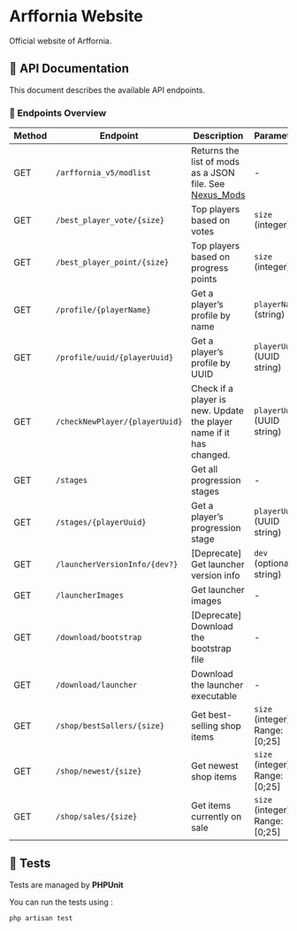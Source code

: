 # Arffornia Website

Official website of Arffornia.

## 📘 API Documentation

This document describes the available API endpoints.

### 🧭 Endpoints Overview

| Method | Endpoint                                      | Description                                 | Parameters                  |
|--------|-----------------------------------------------|---------------------------------------------|-----------------------------|
| GET    | `/arffornia_v5/modlist`                       | Returns the list of mods as a JSON file. See [Nexus_Mods](<https://github.com/Arffornia/Nexus_Mods/tree/main/externalFiles>)      | -                           |
| GET    | `/best_player_vote/{size}`                    | Top players based on votes                  | `size` (integer)            |
| GET    | `/best_player_point/{size}`                   | Top players based on progress points                 | `size` (integer)            |
| GET    | `/profile/{playerName}`                       | Get a player’s profile by name              | `playerName` (string)       |
| GET    | `/profile/uuid/{playerUuid}`                  | Get a player’s profile by UUID              | `playerUuid` (UUID string)  |
| GET    | `/checkNewPlayer/{playerUuid}`                | Check if a player is new. Update the player name if it has changed.                    | `playerUuid` (UUID string)  |
| GET    | `/stages`                                     | Get all progression stages                              | -                           |
| GET    | `/stages/{playerUuid}`                        | Get a player’s progression stage            | `playerUuid` (UUID string)  |
| GET    | `/launcherVersionInfo/{dev?}`                 | [Deprecate] Get launcher version info                   | `dev` (optional, string)    |
| GET    | `/launcherImages`                             | Get launcher images                         | -                           |
| GET    | `/download/bootstrap`                         | [Deprecate] Download the bootstrap file                 | -                           |
| GET    | `/download/launcher`                          | Download the launcher executable            | -                           |
| GET    | `/shop/bestSallers/{size}`                    | Get best-selling shop items                 | `size` (integer), Range: [0;25]            |
| GET    | `/shop/newest/{size}`                         | Get newest shop items                       | `size` (integer), Range: [0;25]            |
| GET    | `/shop/sales/{size}`                          | Get items currently on sale                 | `size` (integer), Range: [0;25]            |


## 🧪 Tests


Tests are managed by **PHPUnit** 

You can run the tests using :

```bash
php artisan test
```